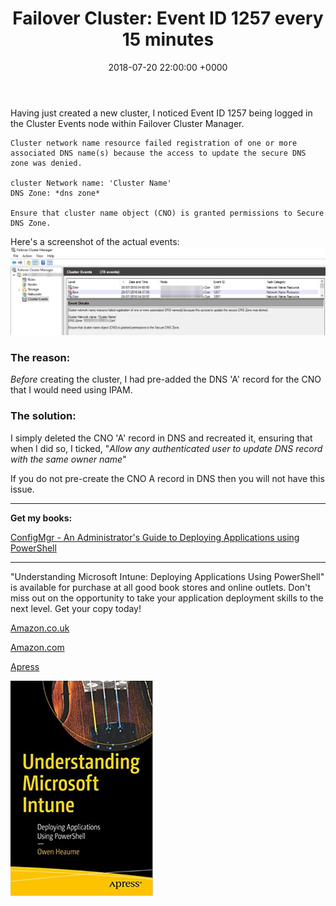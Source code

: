 ﻿---
layout: post
title:  "Failover Cluster: Event ID 1257 every 15 minutes"
date:   2018-07-20 22:00:00 +0000
categories: FailoverCluster
tags: [failovercluster, cluster, 1257]
---

Having just created a new cluster, I noticed Event ID 1257 being logged in the Cluster Events node within Failover Cluster Manager.

```
Cluster network name resource failed registration of one or more associated DNS name(s) because the access to update the secure DNS zone was denied.

cluster Network name: 'Cluster Name'
DNS Zone: *dns zone*

Ensure that cluster name object (CNO) is granted permissions to Secure DNS Zone.
```

Here's a screenshot of the actual events:
![ClustErr-1257](/assets/images/ClustErr-1257.png)

### The reason:
*Before* creating the cluster, I had pre-added the DNS 'A' record for the CNO that I would need using IPAM.

### The solution:
I simply deleted the CNO 'A' record in DNS and recreated it, ensuring that when I did so, I ticked, "*Allow any authenticated user to update DNS record with the same owner name*"

If you do not pre-create the CNO A record in DNS then you will not have this issue.

---

**Get my books:**

[ConfigMgr - An Administrator's Guide to Deploying Applications using PowerShell](https://leanpub.com/configmgr-DeployUsingPS)

---

"Understanding Microsoft Intune: Deploying Applications Using PowerShell" is available for purchase at all good book stores and online outlets. Don't miss out on the opportunity to take your application deployment skills to the next level. Get your copy today!

[Amazon.co.uk](https://www.amazon.co.uk/Understanding-Microsoft-Intune-Applications-PowerShell/dp/1484288491/ref=asc_df_1484288491/?tag=googshopuk-21&linkCode=df0&hvadid=606535180727&hvpos=&hvnetw=g&hvrand=12156935864725452536&hvpone=&hvptwo=&hvqmt=&hvdev=c&hvdvcmdl=&hvlocint=&hvlocphy=9045778&hvtargid=pla-1897625803371&psc=1&th=1&psc=1)

[Amazon.com](https://www.amazon.com/Understanding-Microsoft-Intune-Applications-PowerShell/dp/1484288491/ref=sr_1_1?crid=2K98Q1E7TIKLJ&keywords=understanding+intune&qid=1682103272&sprefix=understanding+intune%2Caps%2C157&sr=8-1)

[Apress](https://link.springer.com/book/10.1007/978-1-4842-8850-4?source=shoppingads&locale=en-gb&gclid=CjwKCAjw6IiiBhAOEiwALNqncSKm2i93L3ZU_g23RICE6TxylXFk6HPq6YS6HLgsqr_vtCFbzQJMORoCFXUQAvD_BwE)


![](/assets/images/Apress_Intune.png)